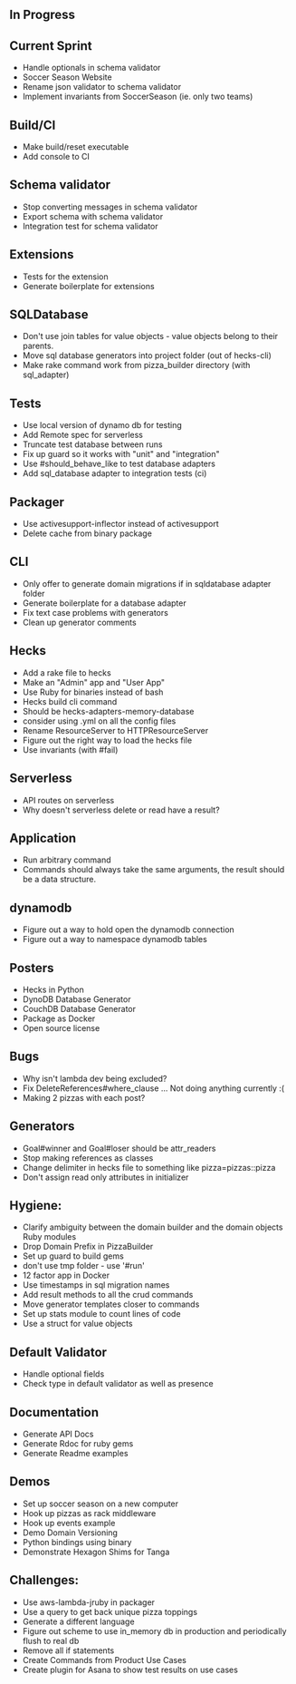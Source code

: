 ## In Progress

## Current Sprint
  * Handle optionals in schema validator
  * Soccer Season Website
  * Rename json validator to schema validator  
  * Implement invariants from SoccerSeason (ie. only two teams)

## Build/CI
  * Make build/reset executable
  * Add console to CI

## Schema validator
  * Stop converting messages in schema validator
  * Export schema with schema validator
  * Integration test for schema validator

## Extensions
  * Tests for the extension
  * Generate boilerplate for extensions

## SQLDatabase
  * Don't use join tables for value objects - value objects belong to their parents.
  * Move sql database generators into project folder (out of hecks-cli)
  * Make rake command work from pizza_builder directory (with sql_adapter)

## Tests
  * Use local version of dynamo db for testing
  * Add Remote spec for serverless
  * Truncate test database between runs
  * Fix up guard so it works with "unit" and "integration"  
  * Use #should_behave_like to test database adapters
  * Add sql_database adapter to integration tests (ci)

## Packager
  * Use activesupport-inflector instead of activesupport
  * Delete cache from binary package

## CLI
  * Only offer to generate domain migrations if in sqldatabase adapter folder
  * Generate boilerplate for a database adapter
  * Fix text case problems with generators
  * Clean up generator comments

## Hecks
  * Add a rake file to hecks
  * Make an "Admin" app and "User App"
  * Use Ruby for binaries instead of bash
  * Hecks build cli command
  * Should be hecks-adapters-memory-database
  * consider using .yml on all the config files
  * Rename ResourceServer to HTTPResourceServer
  * Figure out the right way to load the hecks file
  * Use invariants (with #fail)

## Serverless
  * API routes on serverless
  * Why doesn't serverless delete or read have a result?

## Application
  * Run arbitrary command
  * Commands should always take the same arguments, the result should be a data structure.

## dynamodb
  * Figure out a way to hold open the dynamodb connection
  * Figure out a way to namespace dynamodb tables

## Posters
  * Hecks in Python
  * DynoDB Database Generator
  * CouchDB Database Generator
  * Package as Docker
  * Open source license

## Bugs
  * Why isn't lambda dev being excluded?
  * Fix DeleteReferences#where_clause ... Not doing anything currently :(
  * Making 2 pizzas with each post?

## Generators
  * Goal#winner and Goal#loser should be attr_readers
  * Stop making references as classes
  * Change delimiter in hecks file to something like pizza=pizzas::pizza
  * Don't assign read only attributes in initializer

## Hygiene:
  * Clarify ambiguity between the domain builder and the domain objects Ruby modules
  * Drop Domain Prefix in PizzaBuilder
  * Set up guard to build gems
  * don't use tmp folder - use '#run'
  * 12 factor app in Docker
  * Use timestamps in sql migration names
  * Add result methods to all the crud commands
  * Move generator templates closer to commands
  * Set up stats module to count lines of code
  * Use a struct for value objects

## Default Validator
  * Handle optional fields
  * Check type in default validator as well as presence

## Documentation
  * Generate API Docs
  * Generate Rdoc for ruby gems
  * Generate Readme examples

## Demos
  * Set up soccer season on a new computer
  * Hook up pizzas as rack middleware
  * Hook up events example
  * Demo Domain Versioning
  * Python bindings using binary
  * Demonstrate Hexagon Shims for Tanga

## Challenges:
  * Use aws-lambda-jruby in packager
  * Use a query to get back unique pizza toppings
  * Generate a different language
  * Figure out scheme to use in_memory db in production and periodically flush to real db
  * Remove all if statements
  * Create Commands from Product Use Cases
  * Create plugin for Asana to show test results on use cases
